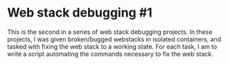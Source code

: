 # Web stack debugging #1

This is the second in a series of web stack debugging projects. In these
projects, I was given broken/bugged webstacks in isolated containers,
and tasked with fixing the web stack to a working state. For each
task, I am to write a script automating the commands necessary to fix the
web stack.

